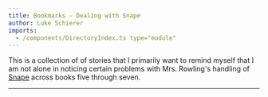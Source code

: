 ```yaml
---
title: Bookmarks - Dealing with Snape
author: Luke Schierer
imports:
  - /components/DirectoryIndex.ts type="module"
---
```


This is a collection of of stories that I primarily want to remind myself that I am not alone in noticing certain problems with Mrs. Rowling's handling of [Snape] across books five through seven.

[Snape]: /Harrypedia/people/Snape/Severus/

---

<directory-index directory="/Bookmarks/Dealing With Snape/" recurse></directory-index>

